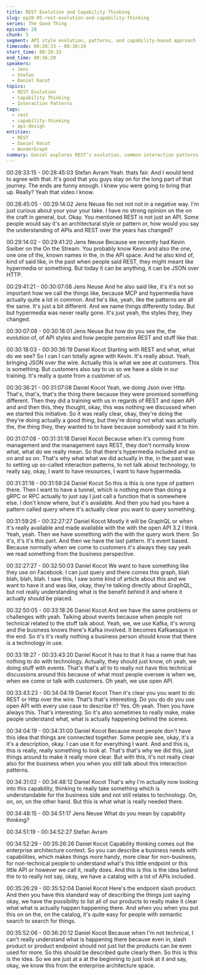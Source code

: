 ```yaml
---
title: REST Evolution and Capability Thinking
slug: ep28-05-rest-evolution-and-capability-thinking
series: The Good Thing
episode: 28
chunk: 5
segment: API style evolution, patterns, and capability-based approach
timecode: 00:28:33 – 00:36:20
start_time: 00:28:33
end_time: 00:36:20
speakers:
  - Jens
  - Stefan
  - Daniel Kocot
topics:
  - REST Evolution
  - Capability Thinking
  - Interaction Patterns
tags:
  - rest
  - capability-thinking
  - api-design
entities:
  - REST
  - Daniel Kocot
  - WunderGraph
summary: Daniel explores REST’s evolution, common interaction patterns, and his advocacy for capability-driven API thinking as a way to bridge technical and business language.
---
```

00:28:33:15 - 00:28:45:03
Stefan Avram
Yeah. thats fair. And I would tend to agree with that. It's good that you guys stay on for the long part of that journey. The ends are funny enough. I knew you were going to bring that up. Really? Yeah that video I know.

00:28:45:05 - 00:29:14:02
Jens Neuse
No not not not in a negative way. I'm just curious about your your your take. I have no strong opinion on the on the craft in general, but. Okay. You mentioned REST is not just an API. Some people would say it's an architectural style or pattern or, how would you say the understanding of APIs and REST over the years has changed?

00:29:14:02 - 00:29:41:20
Jens Neuse
Because we recently had Kevin Swiber on the On the Stream. You probably know Kevin and also the one, one one of the, known names in the, in the API space. And he also kind of, kind of said like, in the past when people said REST, they might meant like hypermedia or something. But today it can be anything, it can be JSON over HTTP.

00:29:41:21 - 00:30:07:08
Jens Neuse
And he also said like, it's it's not so important how we call the things like, because MCP and hypermedia have actually quite a lot in common. And he's like, yeah, like the patterns are all the same. It's just a bit different. And we name things differently today. But but hypermedia was never really gone. It's just yeah, the styles they, they changed.

00:30:07:08 - 00:30:18:01
Jens Neuse
But how do you see the, the evolution of, of API styles and how people perceive REST and stuff like that.

00:30:18:03 - 00:30:36:19
Daniel Kocot
Starting with REST and what, what do we see? So I can I can totally agree with Kevin. It's really about. Yeah, bringing JSON over the wire. Actually this is what we see at customers. This is something. But customers also say to us so we have a slide in our training. It's really a quote from a customer of us.

00:30:36:21 - 00:31:07:08
Daniel Kocot
Yeah, we doing Json over Http. That's, that's, that's the thing there because they were promised something different. Then they did a training with us in regards of REST and open API and and then this, they thought, okay, this was nothing we discussed when we started this initiative. So it was really clear, okay, they're doing the they're doing actually a good thing, but they're doing not what was actually the, the thing they, they wanted to to have because somebody said it to him.

00:31:07:08 - 00:31:31:18
Daniel Kocot
Because when it's coming from management and the management says REST, they don't normally know what, what do we really mean. So that there's hypermedia included and so on and so on. That's why what what we did actually in the, in the past was to setting up so-called interaction patterns, to not talk about technology, to really say, okay, I want to have resources, I want to have hypermedia.

00:31:31:18 - 00:31:59:24
Daniel Kocot
So this is this is one type of pattern there. Then I want to have a tunnel, which is nothing more than doing a gRPC or RPC actually to just say I just call a function that is somewhere else. I don't know where, but it's available. And then you had you have a pattern called query where it's actually clear you want to query something.

00:31:59:26 - 00:32:27:27
Daniel Kocot
Mostly it will be GraphQL or when it's really available and made available with the with the open API 3.2 I think. Yeah, yeah. Then we have something with the with the query work there. So it's, it's it's this part. And then we have the last pattern. It's event based. Because normally when we come to customers it's always they say yeah we read something from the business perspective.

00:32:27:27 - 00:32:50:03
Daniel Kocot
We want to have something like they use on Facebook. I can just query and there comes this graph, blah blah, blah, blah. I saw this, I saw some kind of article about this and we want to have it and was like, okay, they're talking directly about GraphQL, but not really understanding what is the benefit behind it and where it actually should be placed.

00:32:50:05 - 00:33:18:26
Daniel Kocot
And we have the same problems or challenges with yeah. Talking about events because when people not technical related to the stuff talk about. Yeah, we, we use Kafka, it's wrong and the business knows there's Kafka involved. It becomes Kafkaesque in the end. So it's it's really nothing a business person should know that there is a technology in use.

00:33:18:27 - 00:33:43:20
Daniel Kocot
It has to that it has a name that has nothing to do with technology. Actually, they should just know, oh yeah, we doing stuff with events. That's that's all to to really not have this technical discussions around this because of what most people oversee is when we, when we come or talk with customers. Oh yeah, we use open API.

00:33:43:23 - 00:34:04:19
Daniel Kocot
Then it's clear you you want to do REST or Http over the wire. That's that's interesting. Do you do do you use open API with every use case to describe it? Yes. Oh yeah. Then you have always this. That's interesting. So it's also sometimes to really make, make people understand what, what is actually happening behind the scenes.

00:34:04:19 - 00:34:31:00
Daniel Kocot
Because most people don't have this idea that things are connected together. Some people see, okay, it's a it's a description, okay. I can use it for everything I want. And and this is, this is really, really something to look at. That's that's why we did this, just things around to make it really more clear. But with this, it's not really clear also for the business when you when you still talk about this interaction patterns.

00:34:31:02 - 00:34:48:12
Daniel Kocot
That's why I'm actually now looking into this capability, thinking to really take something which is understandable for the business side and not still relates to technology. On, on, on, on the other hand. But this is what what is really needed there.

00:34:48:15 - 00:34:51:17
Jens Neuse
What do you mean by capability thinking?

00:34:51:19 - 00:34:52:27
Stefan Avram


00:34:52:29 - 00:35:26:26
Daniel Kocot
Capability thinking comes out the enterprise architecture context. So you can describe a business needs with capabilities, which makes things more handy, more clear for non-business, for non-technical people to understand what's this little endpoint or this little API or however we call it, really does. And this is this is the idea behind the to to really not say, okay, we have a catalog with a lot of APIs included.

00:35:26:29 - 00:35:52:04
Daniel Kocot
Here's the endpoint slash product. And then you have this standard way of describing the things just saying okay, we have the possibility to list all of our products to really make it clear what what is actually happen happening there. And when you when you put this on on the, on the catalog, it's quite easy for people with semantic search to search for things.

00:35:52:06 - 00:36:20:12
Daniel Kocot
Because when I'm not technical, I can't really understand what is happening there because even in, slash product or product endpoint should not just list the products can be even used for more. So this should be described quite clearly then. So this is this is the idea. So we are just at a at the beginning to just look at it and say, okay, we know this from the enterprise architecture space.


